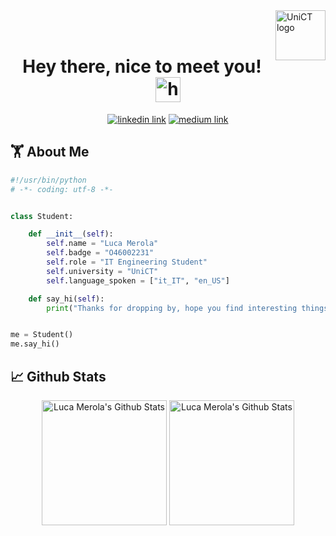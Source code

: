 <img alt="UniCT logo" src="https://focusicilia.it/wp-content/uploads/2021/02/LogoPrimario-1.png" height="80" align="right"/>
</br>
</br>
<h1 align="center">
  Hey there, nice to meet you! <img alt="hi" src="https://media.giphy.com/media/hvRJCLFzcasrR4ia7z/giphy.gif" width="40px" height="40px">
</h1>
<p align="center">   
  <a href="https://www.linkedin.com/in/luca-merola/" target="_blank"><img alt="linkedin link" src="https://img.shields.io/badge/LinkedIn-0077B5?style=for-the-badge&logo=linkedin&logoColor=white"></a>
  <a href="https://luca-mer.medium.com/" target="_blank"><img alt="medium link" src="https://img.shields.io/badge/Medium-12100E?style=for-the-badge&logo=medium&logoColor=white"></a>
</p>

## 🏋 About Me

```python
#!/usr/bin/python
# -*- coding: utf-8 -*-


class Student:

    def __init__(self):
        self.name = "Luca Merola"
        self.badge = "O46002231"
        self.role = "IT Engineering Student"
        self.university = "UniCT"
        self.language_spoken = ["it_IT", "en_US"]

    def say_hi(self):
        print("Thanks for dropping by, hope you find interesting things")


me = Student()
me.say_hi()
```

## 📈 Github Stats
<div align="center">
  <img alt="Luca Merola's Github Stats" src="https://github-profile-summary-cards.vercel.app/api/cards/profile-details?username=lucamerola&theme=vue" height="200"/>
  <img alt="Luca Merola's Github Stats" src="https://github-readme-stats.vercel.app/api/top-langs/?username=lucamerola" height="200"/>
  
</div>
<!--
**lucamerola/lucamerola** is a ✨ _special_ ✨ repository because its `README.md` (this file) appears on your GitHub profile.

Here are some ideas to get you started:

- 🔭 I’m currently working on ...
- 🌱 I’m currently learning ...
- 👯 I’m looking to collaborate on ...
- 🤔 I’m looking for help with ...
- 💬 Ask me about ...
- 📫 How to reach me: ...
- 😄 Pronouns: ...
- ⚡ Fun fact: ...
-->
